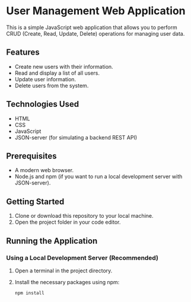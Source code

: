 # User Management Web Application

This is a simple JavaScript web application that allows you to perform CRUD (Create, Read, Update, Delete) operations for managing user data.

## Features

- Create new users with their information.
- Read and display a list of all users.
- Update user information.
- Delete users from the system.

## Technologies Used

- HTML
- CSS
- JavaScript
- JSON-server (for simulating a backend REST API)

## Prerequisites

- A modern web browser.
- Node.js and npm (if you want to run a local development server with JSON-server).

## Getting Started

1. Clone or download this repository to your local machine.
2. Open the project folder in your code editor.

## Running the Application

### Using a Local Development Server (Recommended)

1. Open a terminal in the project directory.
2. Install the necessary packages using npm:

   ```bash
   npm install